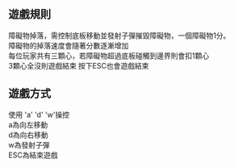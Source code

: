 ## **遊戲規則**
障礙物掉落，需控制底板移動並發射子彈摧毀障礙物，一個障礙物1分。  
障礙物的掉落速度會隨著分數逐漸增加  
每位玩家共有三顆心，若障礙物超過底板碰觸到邊界則會扣1顆心  
3顆心全沒則遊戲結束 按下ESC也會遊戲結束  

  
## **遊戲方式**
使用 'a' 'd' 'w'操控  
a為向左移動  
d為向右移動  
w為發射子彈  
ESC為結束遊戲  
